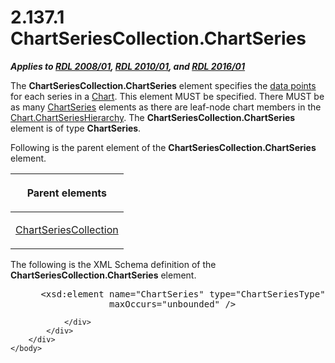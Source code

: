 <html dir="LTR" xmlns:mshelp="http://msdn.microsoft.com/mshelp" xmlns:ddue="http://ddue.schemas.microsoft.com/authoring/2003/5" xmlns:xlink="http://www.w3.org/1999/xlink" xmlns:tool="http://www.microsoft.com/tooltip">
    <head>
        <meta http-equiv="Content-Type" content="text/html; CHARSET=utf-8"></meta>
        <meta name="save" content="history"></meta>
        <title>2.137.1 ChartSeriesCollection.ChartSeries</title>
        <xml>
            <mshelp:toctitle title="2.137.1 ChartSeriesCollection.ChartSeries"></mshelp:toctitle>
            <mshelp:rltitle title="[MS-RDL]: ChartSeriesCollection.ChartSeries"></mshelp:rltitle>
            <mshelp:keyword index="A" term="3cd0ca19-a6b4-44ad-9cd7-f24d3ac6354a"></mshelp:keyword>
            <mshelp:attr name="DCSext.ContentType" value="open specification"></mshelp:attr>
            <mshelp:attr name="AssetID" value="3cd0ca19-a6b4-44ad-9cd7-f24d3ac6354a"></mshelp:attr>
            <mshelp:attr name="TopicType" value="kbRef"></mshelp:attr>
            <mshelp:attr name="DCSext.Title" value="[MS-RDL]: ChartSeriesCollection.ChartSeries" />
        </xml>
    </head>
    <body>
        <div id="header">
            <h1 class="heading">2.137.1 ChartSeriesCollection.ChartSeries</h1>
        </div>
        <div id="mainSection">
            <div id="mainBody">
                <div id="allHistory" class="saveHistory"></div>
                <div id="sectionSection0" class="section" name="collapseableSection">
                    

<p><b><i>Applies to </i></b><a href="1e855f94-4617-47e4-b89e-0856c6cb420f.md"><b><i>RDL 2008/01</i></b></a><b><i>,
</i></b><a href="3428e690-a348-4ec7-8a6a-8efb42d2cdee.md"><b><i>RDL 2010/01</i></b></a><b><i>,
and </i></b><a href="52ce3983-2bfc-4e72-9359-42aaf5fe4509.md"><b><i>RDL 2016/01</i></b></a></p>

<p>The <b>ChartSeriesCollection.ChartSeries</b> element
specifies the <a href="b2482b3f-74ab-4ca8-a9e5-c07955011743.md#gt_cf31915d-9d25-4dbb-abc7-e78f60626dc4">data points</a>
for each series in a <a href="b0ab5524-7eb2-47a7-a4d3-230f5c8c5526.md">Chart</a>.
This element MUST be specified. There MUST be as many <a href="aee11573-3fcf-4365-938b-e6c8ceece6e1.md">ChartSeries</a> elements as
there are leaf-node chart members in the <a href="c428a933-47cf-43b3-a562-71ac84b5720f.md">Chart.ChartSeriesHierarchy</a>.
The <b>ChartSeriesCollection.ChartSeries</b> element is of type <b>ChartSeries</b>.</p>

<p>Following is the parent element of the <b>ChartSeriesCollection.ChartSeries</b>
element.</p>

<table>
 <thead>
  <tr>
   <th>
   <p>Parent elements</p>
   </th>
  </tr>
 </thead>
 <tr>
  <td>
  <p><a href="ea50ecc2-f4ce-41b7-ae9c-f8dbbb516ec9.md">ChartSeriesCollection</a></p>
  </td>
 </tr>
</table>

<p>The following is the XML Schema definition of the <b>ChartSeriesCollection.ChartSeries</b>
element.</p>

<dl>
<dd>
<div><pre> &lt;xsd:element name=&quot;ChartSeries&quot; type=&quot;ChartSeriesType&quot; minOccurs=&quot;1&quot; 
              maxOccurs=&quot;unbounded&quot; /&gt;
</pre></div>
</dd></dl>


                </div>
            </div>
        </div>
    </body>
</html>